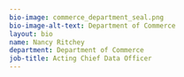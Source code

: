 ```yaml
---
bio-image: commerce_department_seal.png
bio-image-alt-text: Department of Commerce
layout: bio
name: Nancy Ritchey
department: Department of Commerce
job-title: Acting Chief Data Officer
---
```

